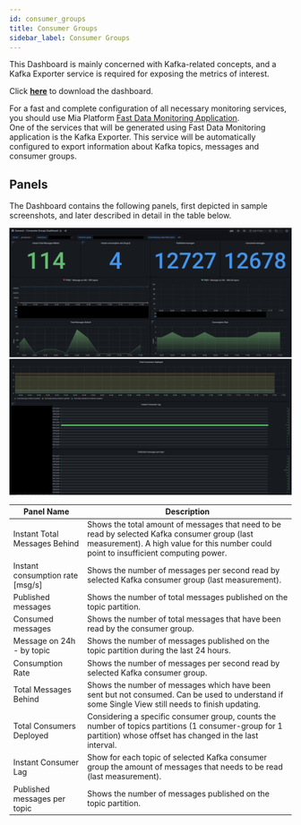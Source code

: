 ```yaml
---
id: consumer_groups
title: Consumer Groups
sidebar_label: Consumer Groups
---
```


This Dashboard is mainly concerned with Kafka-related concepts, and a Kafka Exporter service is required for exposing the metrics of interest.

Click <a download target="_blank" href="/docs_files_to_download/consumer-groups.json">**here**</a> to download the dashboard.

For a fast and complete configuration of all necessary monitoring services, you should use Mia Platform [Fast Data Monitoring Application](../overview.md#fast-data-monitoring-application).  
One of the services that will be generated using Fast Data Monitoring application is the Kafka Exporter. This service will be automatically configured to export information about Kafka topics, messages and consumer groups.

## Panels

The Dashboard contains the following panels, first depicted in sample screenshots, and later described in detail in the table below.

![consumer groups dashboard - part 1](../../img/dashboards/consumer_groups_1.png)
![consumer groups dashboard - part 2](../../img/dashboards/consumer_groups_2.png)

| Panel Name                        | Description                                                                                                                                                                             |
|---------------------------------- |---------------------------------------------------------------------------------------------------------------------------------------------------------------------------------------- |
| Instant Total Messages Behind     | Shows the total amount of messages that need to be read by selected Kafka consumer group (last measurement). A high value for this number could point to insufficient computing power.  |
| Instant consumption rate [msg/s]  | Shows the number of messages per second read by selected Kafka consumer group (last measurement).                                                                                       |
| Published messages                | Shows the number of total messages published on the topic partition.                                                                                                                    |
| Consumed messages                 | Shows the number of total messages that have been read by the consumer group.                                                                                                           |
| Message on 24h - by topic         | Shows the number of messages published on the topic partition during the last 24 hours.                                                                                                 |
| Consumption Rate                  | Shows the number of messages per second read by selected Kafka consumer group.                                                                                                          |
| Total Messages Behind             | Shows the number of messages which have been sent but not consumed. Can be used to understand if some Single View still needs to finish updating.                                       |
| Total Consumers Deployed          | Considering a specific consumer group, counts the number of topics partitions (1 consumer-group for 1 partition) whose offset has changed in the last interval.                         |
| Instant Consumer Lag              | Show for each topic of selected Kafka consumer group the amount of messages that needs to be read (last measurement).                                                                   |
| Published messages per topic      | Shows the number of messages published on the topic partition.
